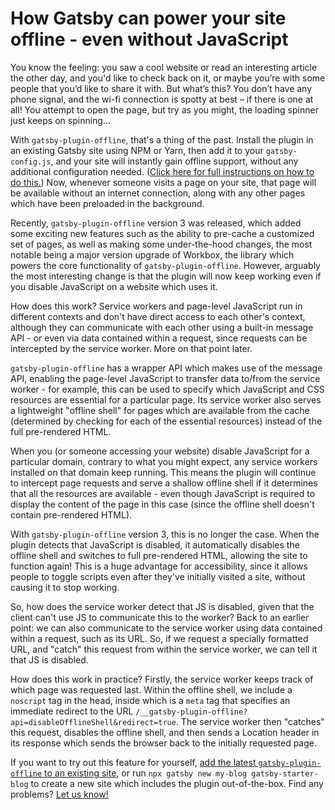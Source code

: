 # How Gatsby can power your site offline - even without JavaScript

You know the feeling: you saw a cool website or read an interesting article the other day, and you'd like to check back on it, or maybe you’re with some people that you’d like to share it with. But what’s this? You don’t have any phone signal, and the wi-fi connection is spotty at best – if there is one at all! You attempt to open the page, but try as you might, the loading spinner just keeps on spinning...

With `gatsby-plugin-offline`, that's a thing of the past. Install the plugin in an existing Gatsby site using NPM or Yarn, then add it to your `gatsby-config.js`, and your site will instantly gain offline support, without any additional configuration needed. ([Click here for full instructions on how to do this.](https://www.gatsbyjs.org/docs/add-offline-support-with-a-service-worker/)) Now, whenever someone visits a page on your site, that page will be available without an internet connection, along with any other pages which have been preloaded in the background.

Recently, `gatsby-plugin-offline` version 3 was released, which added some exciting new features such as the ability to pre-cache a customized set of pages, as well as making some under-the-hood changes, the most notable being a major version upgrade of Workbox, the library which powers the core functionality of `gatsby-plugin-offline`. However, arguably the most interesting change is that the plugin will now keep working even if you disable JavaScript on a website which uses it.

How does this work? Service workers and page-level JavaScript run in different contexts and don't have direct access to each other's context, although they can communicate with each other using a built-in message API - or even via data contained within a request, since requests can be intercepted by the service worker. More on that point later.

`gatsby-plugin-offline` has a wrapper API which makes use of the message API, enabling the page-level JavaScript to transfer data to/from the service worker - for example, this can be used to specify which JavaScript and CSS resources are essential for a particular page. Its service worker also serves a lightweight "offline shell" for pages which are available from the cache (determined by checking for each of the essential resources) instead of the full pre-rendered HTML.

When you (or someone accessing your website) disable JavaScript for a particular domain, contrary to what you might expect, any service workers installed on that domain keep running. This means the plugin will continue to intercept page requests and serve a shallow offline shell if it determines that all the resources are available - even though JavaScript is required to display the content of the page in this case (since the offline shell doesn't contain pre-rendered HTML).

With `gatsby-plugin-offline` version 3, this is no longer the case. When the plugin detects that JavaScript is disabled, it automatically disables the offline shell and switches to full pre-rendered HTML, allowing the site to function again! This is a huge advantage for accessibility, since it allows people to toggle scripts even after they've initially visited a site, without causing it to stop working.

So, how does the service worker detect that JS is disabled, given that the client can't use JS to communicate this to the worker? Back to an earlier point: we can also communicate to the service worker using data contained within a request, such as its URL. So, if we request a specially formatted URL, and "catch" this request from within the service worker, we can tell it that JS is disabled.

How does this work in practice? Firstly, the service worker keeps track of which page was requested last. Within the offline shell, we include a `noscript` tag in the head, inside which is a `meta` tag that specifies an immediate redirect to the URL `/__gatsby-plugin-offline?api=disableOfflineShell&redirect=true`. The service worker then "catches" this request, disables the offline shell, and then sends a Location header in its response which sends the browser back to the initially requested page.

If you want to try out this feature for yourself, [add the latest `gatsby-plugin-offline` to an existing site](https://www.gatsbyjs.org/docs/add-offline-support-with-a-service-worker/), or run `npx gatsby new my-blog gatsby-starter-blog` to create a new site which includes the plugin out-of-the-box. Find any problems? [Let us know!](https://www.gatsbyjs.org/contributing/how-to-file-an-issue/)
